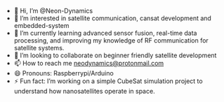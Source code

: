 - 👋 Hi, I’m @Neon-Dynamics
- 👀 I’m interested in satellite communication, cansat development and embedded-system
- 🌱 I’m currently learning advanced sensor fusion, real-time data processing, and improving my knowledge of RF communication for satellite systems.
- 💞️ I’m looking to collaborate on beginner friendly satellite development
- 📫 How to reach me neodynamics@protonmail.com
- 😄 Pronouns: Raspberrypi/Arduino
- ⚡ Fun fact: I’m working on a simple CubeSat simulation project to understand how nanosatellites operate in space.

<!---
Neon-Dynamics/Neon-Dynamics is a ✨ special ✨ repository because its `README.md` (this file) appears on your GitHub profile.
You can click the Preview link to take a look at your changes.
--->
